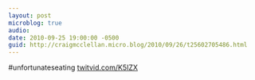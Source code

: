 ```yaml
---
layout: post
microblog: true
audio: 
date: 2010-09-25 19:00:00 -0500
guid: http://craigmcclellan.micro.blog/2010/09/26/t25602705486.html
---
```

#unfortunateseating [twitvid.com/K5IZX](http://twitvid.com/K5IZX)
